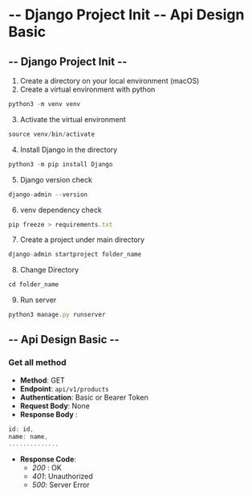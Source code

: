 # -- Django Project Init -- Api Design Basic

## -- Django Project Init --

1. Create a directory on your local environment (macOS)
2. Create a virtual environment with python
   
```javascript
python3 -m venv venv
```
3. Activate the virtual environment

```javascript
source venv/bin/activate
```
4. Install Django in the directory

```javascript
python3 -m pip install Django
```

5. Django version check

```javascript
django-admin --version
```

6. venv dependency check

```javascript
pip freeze > requirements.txt 
```

7. Create a project under main directory

```javascript
django-admin startproject folder_name 
```

8. Change Directory
   
```javascript
cd folder_name 
```

9. Run server

```javascript
python3 manage.py runserver
```

## -- Api Design Basic --

### Get all method

- **Method**: GET
- **Endpoint**: `api/v1/products`
- **Authentication**: Basic or Bearer Token
- **Request Body**: None
- **Response Body** :
```javascript
id: id,
name: name,
..............
```
- **Response Code**:
  - _200_ : OK
  - _401_: Unauthorized
  - _500_: Server Error
